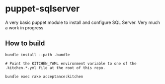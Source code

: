 puppet-sqlserver
=============

A very basic puppet module to install and configure SQL Server. Very much a work in progress

## How to build
```
bundle install --path .bundle

# Point the KITCHEN_YAML environment variable to one of the .kitchen.*.yml file at the root of this repo.

bundle exec rake acceptance:kitchen
```
